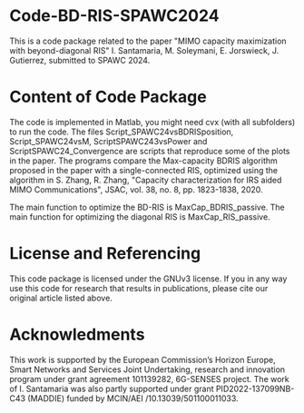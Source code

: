# Code-BD-RIS-SPAWC2024
This is a code package related to the paper "MIMO capacity maximization with beyond-diagonal RIS"  I. Santamaria, M. Soleymani, E. Jorswieck, J. Gutierrez, submitted to SPAWC 2024.

# Content of Code Package
The code is implemented in Matlab, you might need cvx (with all subfolders) to run the code.
The files Script_SPAWC24vsBDRISposition, Script_SPAWC24vsM, ScriptSPAWC243vsPower and ScriptSPAWC24_Convergence are scripts that reproduce some of the plots in the paper. The programs compare the Max-capacity BDRIS algorithm proposed in the paper with a single-connected RIS, optimized using the algorithm in S. Zhang, R. Zhang, "Capacity characterization for IRS aided MIMO Communications", JSAC, vol. 38, no. 8, pp. 1823-1838, 2020.

The main function to optimize the BD-RIS is MaxCap_BDRIS_passive.
The main function for optimizing the diagonal RIS is MaxCap_RIS_passive.

# License and Referencing
This code package is licensed under the GNUv3 license. If you in any way use this code for research that results in publications, please cite our original article listed above.

# Acknowledments
This work is supported by the European Commission’s Horizon Europe, Smart Networks and Services Joint Undertaking, research and innovation program under grant agreement 101139282, 6G-SENSES project. The work of I. Santamaria was also partly supported under grant PID2022-137099NB-C43 (MADDIE) funded by MCIN/AEI /10.13039/501100011033.
